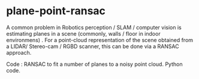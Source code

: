 # plane-point-ransac
A common problem in Robotics perception / SLAM / computer vision is estimating planes in a scene (commonly, walls / floor in indoor environmens) . For a point-cloud representation of the scene obtained from a LIDAR/ Stereo-cam / RGBD scanner, this can be done via a RANSAC approach.


Code : RANSAC to fit a number of planes to a noisy point cloud. Python code.
